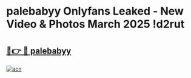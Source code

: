 # palebabyy Onlyfans Leaked - New Video & Photos March 2025 !d2rut

# <h2><a href="https://ektk13.iuczelnia.edu.pl?title=palebabyy&ref=d2rut">🔗👉 🔴 palebabyy</a></h2>

[![acn](https://github.com/user-attachments/assets/0f9c940e-d8b0-45ae-aac7-cd30a18b3e1c)](https://ektk13.iuczelnia.edu.pl?title=palebabyy&ref=d2rut)

